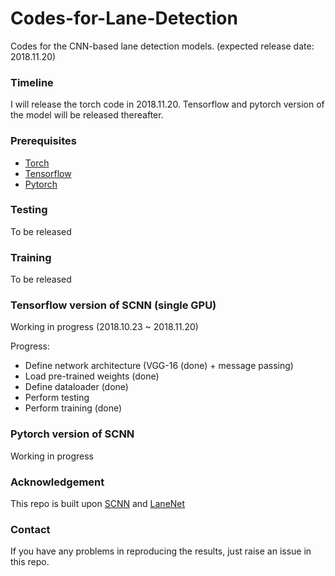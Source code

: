 # Codes-for-Lane-Detection
Codes for the CNN-based lane detection models. (expected release date: 2018.11.20)

### Timeline
I will release the torch code in 2018.11.20. Tensorflow and pytorch version of the model will be released thereafter.

### Prerequisites
- [Torch](http://torch.ch/docs/getting-started.html)
- [Tensorflow](https://www.tensorflow.org/)
- [Pytorch](https://pytorch.org/)

### Testing
To be released

### Training
To be released

### Tensorflow version of SCNN (single GPU)
Working in progress (2018.10.23 ~ 2018.11.20)

Progress:
- Define network architecture (VGG-16 (done) + message passing)
- Load pre-trained weights (done)
- Define dataloader (done)
- Perform testing
- Perform training (done)

### Pytorch version of SCNN
Working in progress

### Acknowledgement
This repo is built upon [SCNN](https://github.com/XingangPan/SCNN) and [LaneNet](https://github.com/MaybeShewill-CV/lanenet-lane-detection)

### Contact
If you have any problems in reproducing the results, just raise an issue in this repo.
